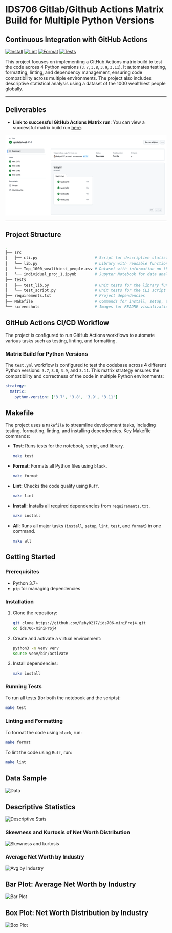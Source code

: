 # IDS706 Gitlab/Github Actions Matrix Build for Multiple Python Versions


## Continuous Integration with GitHub Actions
[![Install](https://github.com/Reby0217/ids706-miniProj4/actions/workflows/install.yml/badge.svg)](https://github.com/Reby0217/ids706-miniProj4/actions/workflows/install.yml)
[![Lint](https://github.com/Reby0217/ids706-miniProj4/actions/workflows/lint.yml/badge.svg)](https://github.com/Reby0217/ids706-miniProj4/actions/workflows/lint.yml)
[![Format](https://github.com/Reby0217/ids706-miniProj4/actions/workflows/format.yml/badge.svg)](https://github.com/Reby0217/ids706-miniProj4/actions/workflows/format.yml)
[![Tests](https://github.com/Reby0217/ids706-miniProj4/actions/workflows/test.yml/badge.svg)](https://github.com/Reby0217/ids706-miniProj4/actions/workflows/test.yml)


This project focuses on implementing a GitHub Actions matrix build to test the code across 4 Python versions (`3.7`, `3.8`, `3.9`, `3.11`). It automates testing, formatting, linting, and dependency management, ensuring code compatibility across multiple environments. The project also includes descriptive statistical analysis using a dataset of the 1000 wealthiest people globally.

--- 


## Deliverables
- **Link to successful GitHub Actions Matrix run**: You can view a successful matrix build run [here](https://github.com/Reby0217/ids706-miniProj4/actions/workflows/test.yml).

![Actions summary](screenshots/summary.png)

---


## Project Structure
```bash
.
├── src
│   ├── cli.py                         # Script for descriptive statistics and data analysis
│   └── lib.py                         # Library with reusable functions for data processing
│   └── Top_1000_wealthiest_people.csv # Dataset with information on the wealthiest people
│   └── individual_proj_1.ipynb        # Jupyter Notebook for data analysis and visualization
├── tests
│   ├── test_lib.py                    # Unit tests for the library functions
│   └── test_script.py                 # Unit tests for the CLI script
├── requirements.txt                   # Project dependencies
├── Makefile                           # Commands for install, setup, test, lint and format
└── screenshots                        # Images for README visualization
```

## GitHub Actions CI/CD Workflow

The project is configured to run GitHub Actions workflows to automate various tasks such as testing, linting, and formatting.

### Matrix Build for Python Versions

The `test.yml` workflow is configured to test the codebase across **4** different Python versions: `3.7`, `3.8`, `3.9`, and `3.11`. This matrix strategy ensures the compatibility and correctness of the code in multiple Python environments:


```yaml
strategy:
  matrix:
    python-version: ['3.7', '3.8', '3.9', '3.11']
```

## Makefile

The project uses a `Makefile` to streamline development tasks, including testing, formatting, linting, and installing dependencies. Key Makefile commands:

- **Test**: Runs tests for the notebook, script, and library.
  ```bash
  make test
  ```
  
- **Format**: Formats all Python files using `black`.
  ```bash
  make format
  ```

- **Lint**: Checks the code quality using `Ruff`.
  ```bash
  make lint
  ```

- **Install**: Installs all required dependencies from `requirements.txt`.
  ```bash
  make install
  ```

- **All**: Runs all major tasks (`install`, `setup`, `lint`, `test`, and `format`) in one command.
  ```bash
  make all
  ```

## Getting Started

### Prerequisites

- Python 3.7+
- `pip` for managing dependencies

### Installation

1. Clone the repository:

   ```bash
   git clone https://github.com/Reby0217/ids706-miniProj4.git
   cd ids706-miniProj4
   ```

2. Create and activate a virtual environment:

   ```bash
   python3 -m venv venv
   source venv/bin/activate 
   ```

3. Install dependencies:

   ```bash
   make install
   ```

### Running Tests

To run all tests (for both the notebook and the scripts):

```bash
make test
```

### Linting and Formatting

To format the code using `black`, run:

```bash
make format
```

To lint the code using `Ruff`, run:

```bash
make lint
```

## Data Sample
![Data](screenshots/head.png)

## Descriptive Statistics
![Descriptive Stats](screenshots/descriptive_stat.png)

### Skewness and Kurtosis of Net Worth Distribution
![Skewness and kurtosis](screenshots/Skewness_and_kurtosis.png)

### Average Net Worth by Industry
![Avg by Industry](screenshots/industry_avg_net_worth.png)

## Bar Plot: Average Net Worth by Industry
![Bar Plot](screenshots/barplot.png)

## Box Plot: Net Worth Distribution by Industry
![Box Plot](screenshots/boxplot.png)